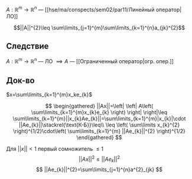 $A:\mathbb{R}^{m}\to \mathbb{R}^n$ — [[hse/ma/conspects/sem02/par11/Линейный оператор|ЛО]]

$$||A||^{2}\leq \sum\limits_{j=1}^{m}\sum\limits_{k=1}^{n}a_{jk}^{2}$$
## Следствие

$A:\mathbb{R}^{m}\to \mathbb{R}^{n}$ — ЛО $\implies A$ — [[Ограниченный оператор|огр. опер.]]
## Док-во

$x=\sum\limits_{k=1}^{m}x_ke_{k}$

$$
\begin{gathered}
||Ax||=\left| \left|  A\left( \sum\limits_{k=1}^{m}x_{k}e_{k} \right) \right|  \right|\leq \sum\limits_{k=1}^{m}||x_{k}Ae_{k}||=\sum\limits_{k=1}^{m}|x_{k}|\cdot ||Ae_{k}||\stackrel{\text{К-Б}}\leq\\
\leq \left( \sum\limits x_{k}^{2} \right)^{1/2}\cdot\left( \sum\limits_{k=1}^{m} ||Ae_{k}||^{2} \right)^{1/2}
\end{gathered}
$$

Для $||x||<1$ первый сомножитель $\leq 1$
$$
||Ax||^{2}\leq ||Ae_{k}||^{2}
$$
$$
||Ae_{k}||^{2}=\sum\limits_{j=1}^{n}a^{2}_{jk}
$$